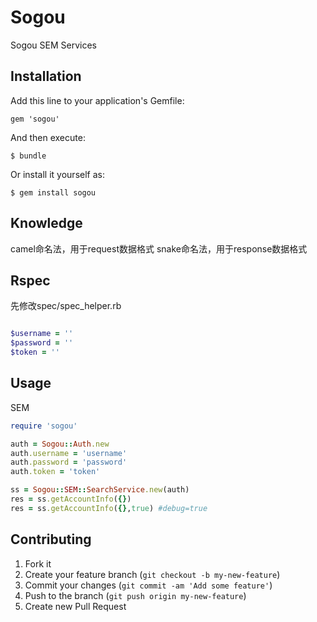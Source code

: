# Sogou

Sogou SEM Services

## Installation

Add this line to your application's Gemfile:

    gem 'sogou'

And then execute:

    $ bundle

Or install it yourself as:

    $ gem install sogou

## Knowledge
camel命名法，用于request数据格式
snake命名法，用于response数据格式

## Rspec
先修改spec/spec_helper.rb

```ruby

$username = ''
$password = ''
$token = ''

```

## Usage

SEM

```ruby
require 'sogou'

auth = Sogou::Auth.new
auth.username = 'username'
auth.password = 'password'
auth.token = 'token'

ss = Sogou::SEM::SearchService.new(auth)
res = ss.getAccountInfo({})
res = ss.getAccountInfo({},true) #debug=true
```


## Contributing

1. Fork it
2. Create your feature branch (`git checkout -b my-new-feature`)
3. Commit your changes (`git commit -am 'Add some feature'`)
4. Push to the branch (`git push origin my-new-feature`)
5. Create new Pull Request